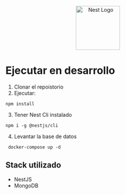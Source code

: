 <p align="center">
  <a href="http://nestjs.com/" target="blank"><img src="https://nestjs.com/img/logo-small.svg" width="120" alt="Nest Logo" /></a>
</p>

# Ejecutar en desarrollo

1. Clonar el repoistorio
2. Ejecutar:
```
npm install
```
3. Tener Nest Cli instalado
```
npm i -g @nestjs/cli
```

4. Levantar la base de datos
```
 docker-compose up -d
```

## Stack utilizado
* NestJS
* MongoDB